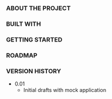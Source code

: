 <!-- ABOUT THE PROJECT -->

### ABOUT THE PROJECT

<!-- Built With -->

### BUILT WITH

<!-- GETTING STARTED -->

### GETTING STARTED

<!-- ROADMAP -->

### ROADMAP

<!-- Version History -->

### VERSION HISTORY

- 0.01
  - Initial drafts with mock application
